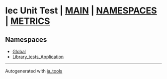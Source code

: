 # Iec Unit Test | [MAIN] | [NAMESPACES] | [METRICS]  

## Namespaces  

- [Global](Global/nsMain.md)  
- [Library_tests_Application](Library_tests_Application/nsMain.md)  

---
Autogenerated with [ia_tools](https://github.com/tkucic/ia_tools)  

[MAIN]: ../../index.md
[NAMESPACES]: nsList.md
[METRICS]: ../metrics.md
